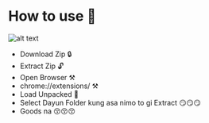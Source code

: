 # How to use 🧨

![alt text](https://snipboard.io/F68z3w.jpg)



- Download Zip 🔒
- Extract Zip 🔓
- Open Browser ⚒
- chrome://extensions/ ⚒
- Load Unpacked 🔨
- Select Dayun Folder kung asa nimo to gi Extract 😏😏😏
- Goods na 😚😚😚
